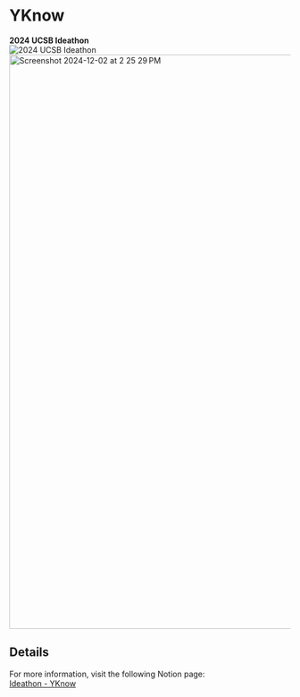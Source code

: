 # YKnow  
**2024 UCSB Ideathon**  
![2024 UCSB Ideathon](https://github.com/user-attachments/assets/12aa991f-3f44-4085-9deb-3ec44cda10a9)  
<img width="1027" alt="Screenshot 2024-12-02 at 2 25 29 PM" src="https://github.com/user-attachments/assets/196b37f1-b6fa-4a69-b215-b5168fa91a83">

## Details  
For more information, visit the following Notion page:  
[Ideathon - YKnow](https://www.notion.so/Ideaton-YKnow-141eda3a437b80ca8f78d11a52f013ef?pvs=4)

